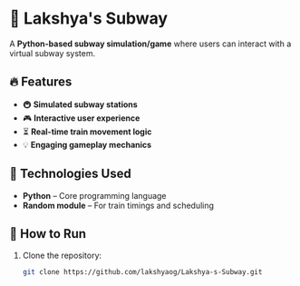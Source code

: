 # 🚆 Lakshya's Subway  

A **Python-based subway simulation/game** where users can interact with a virtual subway system.  

## 🔥 Features  
- 🚇 **Simulated subway stations**  
- 🎮 **Interactive user experience**  
- ⏳ **Real-time train movement logic**  
- 💡 **Engaging gameplay mechanics**  

## 📌 Technologies Used  
- **Python** – Core programming language  
- **Random module** – For train timings and scheduling  

## 🚀 How to Run  
1. Clone the repository:  
   ```sh
   git clone https://github.com/lakshyaog/Lakshya-s-Subway.git
